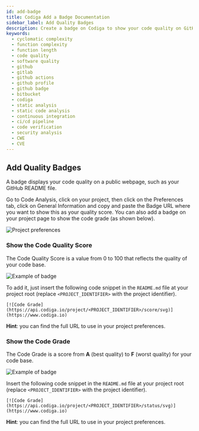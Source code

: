 ```yaml
---
id: add-badge
title: Codiga Add a Badge Documentation
sidebar_label: Add Quality Badges
description: Create a badge on Codiga to show your code quality on GitHub, GitLab and Bitbucket. Support for 12+ languages, start for free today.
keywords:
  - cyclomatic complexity
  - function complexity
  - function length
  - code quality
  - software quality
  - github
  - gitlab
  - github actions
  - github profile
  - github badge
  - bitbucket
  - codiga
  - static analysis
  - static code analysis
  - continuous integration
  - ci/cd pipeline
  - code verification
  - security analysis
  - CWE
  - CVE
---
```


## Add Quality Badges
A badge displays your code quality on a public webpage, such as your GitHub README file. 

Go to Code Analysis, click on your project, then click on the Preferences tab, click on General Information and copy and paste the Badge URL where you want to show this as your quality score. You can also add a badge on your project page to show the code grade (as shown below).

![Project preferences](/img/project-preferences-01.png)

### Show the Code Quality Score

The Code Quality Score is a value from 0 to 100 that reflects the quality of your code base.

![Example of badge](/img/badge-01.svg)

To add it, just insert the following code snippet in the `README.md` file at your project root (replace `<PROJECT_IDENTIFIER>` with the project identifier).

```
[![Code Grade](https://api.codiga.io/project/<PROJECT_IDENTIFIER>/score/svg)](https://www.codiga.io)
```

**Hint**: you can find the full URL to use in your project preferences.

### Show the Code Grade

The Code Grade is a score from **A** (best quality) to **F** (worst quality) for your code base.

![Example of badge](/img/badge-02.svg)

Insert the following code snippet in the `README.md` file at your project root (replace `<PROJECT_IDENTIFIER>`
with the project identifier).

```
[![Code Grade](https://api.codiga.io/project/<PROJECT_IDENTIFIER>/status/svg)](https://www.codiga.io)
```

**Hint**: you can find the full URL to use in your project preferences.
